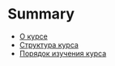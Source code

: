 # Summary

* [О курсе](README.md)
* [Структура курса](first-question.md)
* [Порядок изучения курса](second-question.md)

